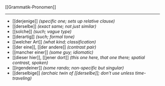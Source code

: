 [[Grammatik-Pronomen]]

---
- [[derjenige]] *(specific one; sets up relative clause)*
- [[derselbe]] *(exact same; not just similar)*
- [[solche]] *(such; vague type)*
- [[derartig]] *(such; formal tone)*
- [[welcher Art]] *(what kind; classification)*
- [[der eine]], [[der andere]] *(contrast pair)*
- [[mancher einer]] *(some guy; idiomatic)*
- [[dieser hier]], [[jener dort]] *(this one here, that one there; spatial contrast, spoken)*
- [[irgendeiner]] *(some rando; non-specific but singular)*
- [[derselbige]] *(archaic twin of [[derselbe]]; don’t use unless time-traveling)*